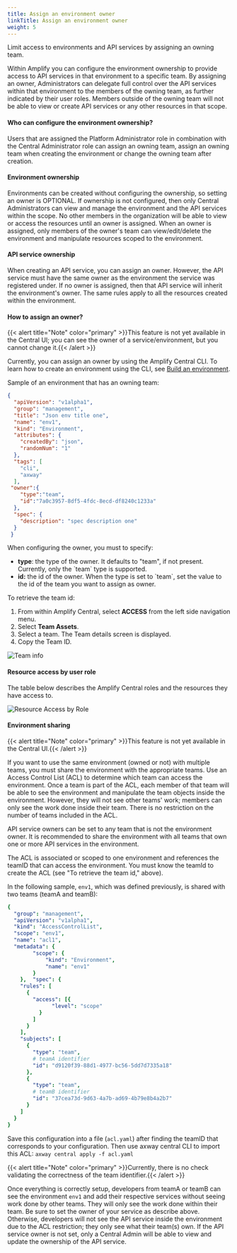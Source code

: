 ```yaml
---
title: Assign an environment owner
linkTitle: Assign an environment owner
weight: 5
---
```

Limit access to environments and API services by assigning an owning team.

Within Amplify you can configure the environment ownership to provide access to API services in that environment to a specific team. By assigning an owner, Administrators can delegate full control over the API services within that environment to the members of the owning team, as further indicated by their user roles. Members outside of the owning team will not be able to view or create API services or any other resources in that scope.

#### Who can configure the environment ownership?

Users that are assigned the Platform Administrator role in combination with the Central Administrator role can assign an owning team, assign an owning team when creating the environment or change the owning team after creation.

#### Environment ownership

Environments can be created without configuring the ownership, so setting an owner is OPTIONAL. If ownership is not configured, then only Central Administrators can view and manage the environment and the API services within the scope. No other members in the organization will be able to view or access the resources until an owner is assigned. When an owner is assigned, only members of the owner's team can view/edit/delete the environment and manipulate resources scoped to the environment.

#### API service ownership

When creating an API service, you can assign an owner. However, the API service must have the same owner as the environment the service was registered under. If no owner is assigned, then that API service will inherit the environment's owner. The same rules apply to all the resources created within the environment.

#### How to assign an owner?

{{< alert title="Note" color="primary" >}}This feature is not yet available in the Central UI; you can see the owner of a service/environment, but you cannot change it.{{< /alert >}}

Currently, you can assign an owner by using the Amplify Central CLI. To learn how to create an environment using the CLI, see [Build an environment](/docs/integrate_with_central/cli_central/cli_environments/).

Sample of an environment that has an owning team:

```json
{
  "apiVersion": "v1alpha1",
  "group": "management",
  "title": "Json env title one",
  "name": "env1",
  "kind": "Environment",
  "attributes": {
    "createdBy": "json",
    "randomNum": "1"
  },
  "tags": [
    "cli",
    "axway"
  ],
 "owner":{
    "type":"team",
    "id":"7a0c3957-8df5-4fdc-8ecd-df8240c1233a"
  },
  "spec": {
    "description": "spec description one"
  }
 }
```

When configuring the owner, you must to specify:

* **type**: the type of the owner. It defaults to "team", if not present. Currently, only the \`team\` type is supported.
* **id:** the id of the owner. When the type is set to \`team\`, set the value to the id of the team you want to assign as owner.

To retrieve the team id:

1. From within Amplify Central, select **ACCESS** from the left side navigation menu.
2. Select **Team Assets**.
3. Select a team. The Team details screen is displayed.
4. Copy the Team ID.

![Team info](/Images/central/central_teams.png)

#### Resource access by user role

The table below describes the Amplify Central roles and the resources they have access to.

![Resource Access by Role](/Images/central/env_gw_mgmt/resourcepermissionsbyrole.png)

#### Environment sharing

{{< alert title="Note" color="primary" >}}This feature is not yet available in the Central UI.{{< /alert >}}

If you want to use the same environment (owned or not) with multiple teams, you must share the environment with the appropriate teams. Use an Access Control List (ACL) to determine which team can access the environment. Once a team is part of the ACL, each member of that team will be able to see the environment and manipulate the team objects inside the environment. However, they will not see other teams' work; members can only see the work done inside their team. There is no restriction on the number of teams included in the ACL.

API service owners can be set to any team that is not the environment owner. It is recommended to share the environment with all teams that own one or more API services in the environment.

The ACL is associated or scoped to one environment and references the teamID that can access the environment. You must know the teamId to create the ACL (see "To retrieve the team id," above).

In the following sample, `env1`, which was defined previously, is shared with two teams (teamA and teamB):

```yaml
{
  "group": "management",
  "apiVersion": "v1alpha1",
  "kind": "AccessControlList",
  "scope": "env1",
  "name": "acl1",
  "metadata": {
        "scope": {
            "kind": "Environment",
            "name": "env1"
        }
    },  "spec": {
    "rules": [
      {
        "access": [{
              "level": "scope"
          }
        ]
      }
    ],
    "subjects": [
      {
        "type": "team",
        # teamA identifier
        "id": "d9120f39-88d1-4977-bc56-5dd7d7335a18"
      },
      {
        "type": "team",
        # teamB identifier
        "id": "37cea73d-9d63-4a7b-ad69-4b79e8b4a2b7"
      }
    ]
  }
}
```

Save this configuration into a file (`acl.yaml`) after finding the teamID that corresponds to your configuration. Then use axway central CLI to import this ACL: `axway central apply -f acl.yaml`

{{< alert title="Note" color="primary" >}}Currently, there is no check validating the correctness of the team identifier.{{< /alert >}}

Once everything is correctly setup, developers from teamA or teamB can see the environment `env1` and add their respective services without seeing work done by other teams. They will only see the work done within their team. Be sure to set the owner of your service as describe above. Otherwise, developers will not see the API service inside the environment due to the ACL restriction; they only see what their team(s) own. If the API service owner is not set, only a Central Admin will be able to view and update the ownership of the API service.
